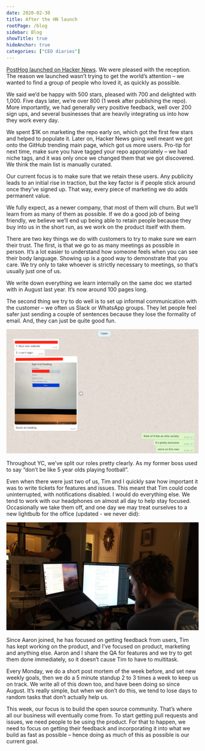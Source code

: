 ```yaml
---
date: 2020-02-30
title: After the HN launch
rootPage: /blog
sidebar: Blog
showTitle: true
hideAnchor: true
categories: ["CEO diaries"]
---
```


[PostHog launched on Hacker News](https://news.ycombinator.com/item?id=22376732). We were pleased with the reception. The reason we launched wasn’t trying to get the world’s attention – we wanted to find a group of people who loved it, as quickly as possible.

We said we’d be happy with 500 stars, pleased with 700 and delighted with 1,000. Five days later, we’re over 800 (1 week after publishing the repo). More importantly, we had generally very positive feedback, well over 200 sign ups, and several businesses that are heavily integrating us into how they work every day.

We spent $1K on marketing the repo early on, which got the first few stars and helped to populate it. Later on, Hacker News going well meant we got onto the GitHub trending main page, which got us more users. Pro-tip for next time, make sure you have tagged your repo appropriately – we had niche tags, and it was only once we changed them that we got discovered. We think the main list is manually curated.

Our current focus is to make sure that we retain these users. Any publicity leads to an initial rise in traction, but the key factor is if people stick around once they’ve signed up. That way, every piece of marketing we do adds permanent value.

We fully expect, as a newer company, that most of them will churn. But we’ll learn from as many of them as possible. If we do a good job of being friendly, we believe we’ll end up being able to retain people because they buy into us in the short run, as we work on the product itself with them. 

There are two key things we do with customers to try to make sure we earn their trust. The first, is that we go to as many meetings as possible in person. It’s a lot easier to understand how someone feels when you can see their body language. Showing up is a good way to demonstrate that you care. We try only to take whoever is strictly necessary to meetings, so that’s usually just one of us.

We write down everything we learn internally on the same doc we started with in August last year. It’s now around 100 pages long.

The second thing we try to do well is to set up informal communication with the customer – we often us Slack or WhatsApp groups. They let people feel safer just sending a couple of sentences because they lose the formality of email. And, they can just be quite good fun.

![](../images/02/Screenshot-2020-02-25-at-21.52.15.png)

Throughout YC, we’ve split our roles pretty clearly. As my former boss used to say “don’t be like 5 year olds playing football”.

Even when there were just two of us, Tim and I quickly saw how important it was to write tickets for features and issues. This meant that Tim could code uninterrupted, with notifications disabled. I would do everything else. We tend to work with our headphones on almost all day to help stay focused. Occasionally we take them off, and one day we may treat ourselves to a new lightbulb for the office (updated - we never did):

![](../images/02/working.jpeg)

Since Aaron joined, he has focused on getting feedback from users, Tim has kept working on the product, and I’ve focused on product, marketing and anything else. Aaron and I share the QA for features and we try to get them done immediately, so it doesn’t cause Tim to have to multitask.

Every Monday, we do a short post mortem of the week before, and set new weekly goals, then we do a 5 minute standup 2 to 3 times a week to keep us on track. We write all of this down too, and have been doing so since August. It’s really simple, but when we don’t do this, we tend to lose days to random tasks that don’t actually help us.

This week, our focus is to build the open source community. That’s where all our business will eventually come from. To start getting pull requests and issues, we need people to be using the product. For that to happen, we need to focus on getting their feedback and incorporating it into what we build as fast as possible – hence doing as much of this as possible is our current goal.